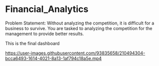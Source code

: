 # Financial_Analytics
Problem Statement:
Without analyzing the competition, it is difficult for a business to survive. You are
tasked to analyzing the competition for the management to provide better results.


This is the final dashboard 



https://user-images.githubusercontent.com/93835658/210494304-bcca6493-1614-4021-8a13-1af794c18a5e.mp4

